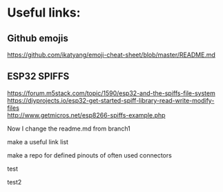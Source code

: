 # Useful links:

## Github emojis
https://github.com/ikatyang/emoji-cheat-sheet/blob/master/README.md

## ESP32 SPIFFS
https://forum.m5stack.com/topic/1590/esp32-and-the-spiffs-file-system <br>
https://diyprojects.io/esp32-get-started-spiff-library-read-write-modify-files <br>
http://www.getmicros.net/esp8266-spiffs-example.php <br>

Now I change the readme.md from branch1

make a useful link list

make a repo for defined pinouts of often used connectors

test

test2
